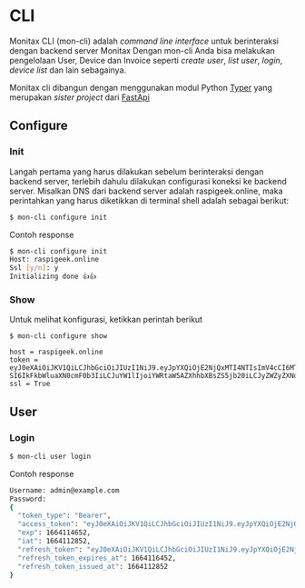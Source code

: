 # CLI

Monitax CLI (mon-cli) adalah *command line interface* untuk berinteraksi dengan backend server Monitax
Dengan mon-cli Anda bisa melakukan pengelolaan User, Device dan Invoice seperti *create user*, *list user*,
*login*, *device list* dan lain sebagainya.

Monitax cli dibangun dengan menggunakan modul Python [Typer](https://typer.tiangolo.com/)  yang merupakan *sister project* dari [FastApi](https://fastapi.tiangolo.com/)

## Configure
### Init
Langah pertama yang harus dilakukan sebelum berinteraksi dengan backend server, terlebih dahulu dilakukan configurasi koneksi ke backend server. Misalkan DNS dari backend server adalah raspigeek.online, maka perintahkan yang harus diketikkan di terminal shell adalah sebagai berikut:
```bash
$ mon-cli configure init
```
Contoh response
```bash
$ mon-cli configure init
Host: raspigeek.online
Ssl [y/n]: y
Initializing done 👍👍
```

### Show
Untuk melihat konfigurasi, ketikkan perintah berikut
```
$ mon-cli configure show

host = raspigeek.online
token = 
eyJ0eXAiOiJKV1QiLCJhbGciOiJIUzI1NiJ9.eyJpYXQiOjE2NjQxMTI4NTIsImV4cCI6MTY2NDExNDY1Miwic3ViIjoiYWYwMjExMTktNzk3Ny00Y2U4LWFkY2ItOTMyYjg4MTc0MWM5Iiwicm9sZ
SI6IkFkbWluaXN0cmF0b3IiLCJuYW1lIjoiYWRtaW5AZXhhbXBsZS5jb20iLCJyZWZyZXNoIjpmYWxzZX0.L1VkTKznuVwyVJ2kGGlfEg1Wwm1R1kSQbJpuv9UMudE
ssl = True
```

## User
### Login
```bash
$ mon-cli user login 
```
Contoh response 

```bash
Username: admin@example.com
Password: 
{
  "token_type": "Bearer",
  "access_token": "eyJ0eXAiOiJKV1QiLCJhbGciOiJIUzI1NiJ9.eyJpYXQiOjE2NjQxMTI4NTIsImV4cCI6MTY2NDExNDY1Miwic3ViIjoiYWYwMjExMTktNzk3Ny00Y2U4LWFkY2ItOTMyYjg4MTc0MWM5Iiwicm9sZSI6IkFkbWluaXN0cmF0b3IiLCJuYW1lIjoiYWRtaW5AZXhhbXBsZS5jb20iLCJyZWZyZXNoIjpmYWxzZX0.L1VkTKznuVwyVJ2kGGlfEg1Wwm1R1kSQbJpuv9UMudE",
  "exp": 1664114652,
  "iat": 1664112852,
  "refresh_token": "eyJ0eXAiOiJKV1QiLCJhbGciOiJIUzI1NiJ9.eyJpYXQiOjE2NjQxMTI4NTIsImV4cCI6MTY2NDExNjQ1Miwic3ViIjoiYWYwMjExMTktNzk3Ny00Y2U4LWFkY2ItOTMyYjg4MTc0MWM5Iiwicm9sZSI6IkFkbWluaXN0cmF0b3IiLCJuYW1lIjoiYWRtaW5AZXhhbXBsZS5jb20iLCJyZWZyZXNoIjp0cnVlfQ.KnylMwbM8qnBLV79GDVxaZUEdbCiRYejtOkzPKYR4aI",
  "refresh_token_expires_at": 1664116452,
  "refresh_token_issued_at": 1664112852
}
```
